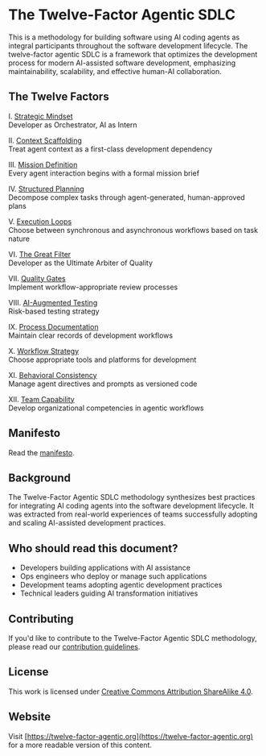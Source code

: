 # The Twelve-Factor Agentic SDLC

This is a methodology for building software using AI coding agents as integral participants throughout the software development lifecycle. The twelve-factor agentic SDLC is a framework that optimizes the development process for modern AI-assisted software development, emphasizing maintainability, scalability, and effective human-AI collaboration.

## The Twelve Factors

I. [Strategic Mindset](/content/strategic-mindset.md)  
Developer as Orchestrator, AI as Intern

II. [Context Scaffolding](/content/context-scaffolding.md)  
Treat agent context as a first-class development dependency

III. [Mission Definition](/content/mission-definition.md)  
Every agent interaction begins with a formal mission brief

IV. [Structured Planning](/content/structured-planning.md)  
Decompose complex tasks through agent-generated, human-approved plans

V. [Execution Loops](/content/execution-loops.md)  
Choose between synchronous and asynchronous workflows based on task nature

VI. [The Great Filter](/content/great-filter.md)  
Developer as the Ultimate Arbiter of Quality

VII. [Quality Gates](/content/quality-gates.md)  
Implement workflow-appropriate review processes

VIII. [AI-Augmented Testing](/content/ai-augmented-testing.md)  
Risk-based testing strategy

IX. [Process Documentation](/content/process-documentation.md)  
Maintain clear records of development workflows

X. [Workflow Strategy](/content/workflow-strategy.md)  
Choose appropriate tools and platforms for development

XI. [Behavioral Consistency](/content/behavioral-consistency.md)  
Manage agent directives and prompts as versioned code

XII. [Team Capability](/content/team-capability.md)  
Develop organizational competencies in agentic workflows

## Manifesto

Read the [manifesto](manifesto.md).

## Background

The Twelve-Factor Agentic SDLC methodology synthesizes best practices for integrating AI coding agents into the software development lifecycle. It was extracted from real-world experiences of teams successfully adopting and scaling AI-assisted development practices.

## Who should read this document?

- Developers building applications with AI assistance
- Ops engineers who deploy or manage such applications
- Development teams adopting agentic development practices
- Technical leaders guiding AI transformation initiatives

## Contributing

If you'd like to contribute to the Twelve-Factor Agentic SDLC methodology, please read our [contribution guidelines](CONTRIBUTING.md).

## License

This work is licensed under [Creative Commons Attribution ShareAlike 4.0](LICENSE).

## Website

Visit [https://twelve-factor-agentic.org](https://twelve-factor-agentic.org) for a more readable version of this content.